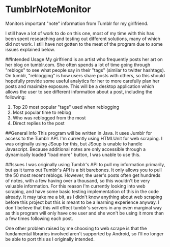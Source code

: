 # TumblrNoteMonitor
Monitors important "note" information from Tumblr for my girlfriend.

I still have a lot of work to do on this one, most of my time with this has been spent researching and testing out different solutions, many of which did not work. I still have not gotten to the meat of the program due to some issues explained below.

##Intended Usage
My girlfriend is an artist who frequently posts her art on her blog on tumblr.com. She often spends a lot of time going through "reblogs" to see what people say in their "tags" (similar to twitter hashtags). On tumblr, "reblogging" is how users share posts with others, so this should hopefully provide some useful analytics for her to more carefully plan her posts and maximize exposure. This will be a desktop application which allows the user to see different information about a post, including the following:
1. Top 20 most popular "tags" used when reblogging
2. Most popular time to reblog
3. Who was reblogged from the most
4. Direct replies to the post

##General Info
This program will be written in Java. It uses Jumblr for access to the Tumblr API. I'm currently using HTMLUnit for web scraping. I was originally using JSoup for this, but JSoup is unable to handle Javascript. Because additional notes are only accessible through a dynamically loaded "load more" button, I was unable to use this.

##Issues
I was originally using Tumblr's API to pull my information primarily, but as it turns out Tumblr's API is a bit barebones. It only allows you to pull the 50 most recent reblogs. However, the user's posts often get hundreds of notes, with a few having over a thousand, so this wouldn't be very valuable information. For this reason I'm currently looking into web scraping, and have some basic testing implementation of this in the code already. It may take me a bit, as I didn't know anything about web scraping before this project but this is meant to be a learning experience anyway. I don't believe that this will effect tumblr's servers in any even marginal way as this program will only have one user and she won't be using it more than a few times following each post.

One other problem raised by me choosing to web scrape is that the fundamental libraries involved aren't supported by Android, so I'll no longer be able to port this as I originally intended.
